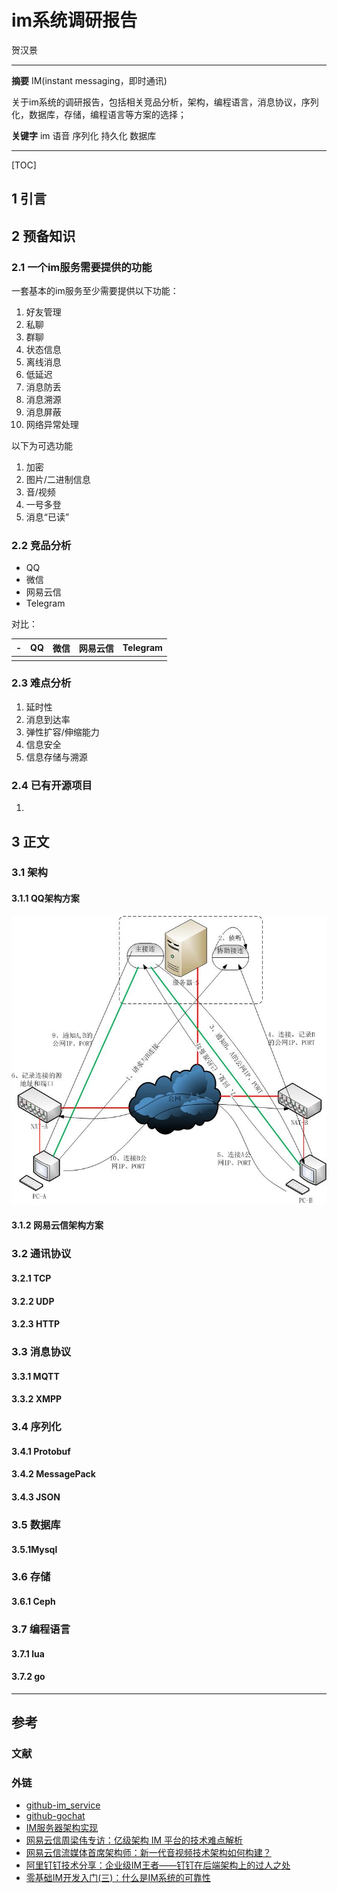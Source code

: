# im系统调研报告

贺汉景

---

**摘要**  IM(instant messaging，即时通讯)

关于im系统的调研报告，包括相关竞品分析，架构，编程语言，消息协议，序列化，数据库，存储，编程语言等方案的选择；

**关键字** im  语音  序列化  持久化   数据库

---

[TOC]

## 1 引言



## 2 预备知识

### 2.1 一个im服务需要提供的功能

一套基本的im服务至少需要提供以下功能：

1. 好友管理
2. 私聊
3. 群聊
4. 状态信息
5. 离线消息
6. 低延迟
7. 消息防丢
8. 消息溯源
9. 消息屏蔽
10. 网络异常处理

以下为可选功能

1. 加密
2. 图片/二进制信息
3. 音/视频
4. 一号多登
5. 消息“已读”

### 2.2 竞品分析

- QQ
- 微信
- 网易云信
- Telegram

对比：

| -    | QQ   | 微信 | 网易云信 | Telegram |
| ---- | ---- | ---- | -------- | -------- |
|      |      |      |          |          |

### 2.3 难点分析

1. 延时性
2. 消息到达率
3. 弹性扩容/伸缩能力
4. 信息安全
5. 信息存储与溯源

### 2.4 已有开源项目

1. 



## 3 正文

### 3.1 架构

#### 3.1.1 QQ架构方案

![qq_struct](res/qq_struct.png)

#### 3.1.2 网易云信架构方案



### 3.2 通讯协议

#### 3.2.1 TCP

#### 3.2.2 UDP

#### 3.2.3 HTTP



### 3.3 消息协议

#### 3.3.1 MQTT

#### 3.3.2 XMPP



### 3.4 序列化

#### 3.4.1 Protobuf

#### 3.4.2 MessagePack

#### 3.4.3 JSON



### 3.5 数据库

#### 3.5.1Mysql



### 3.6 存储

#### 3.6.1 Ceph



### 3.7 编程语言

#### 3.7.1 lua

#### 3.7.2 go



---

## 参考

### 文献

[^1]: 作者.书名.页码 起始-结束 

### 外链

- [github-im_service](https://github.com/GoBelieveIO/im_service)
- [github-gochat](https://github.com/LockGit/gochat)
- [IM服务器架构实现](https://blog.csdn.net/cluzax/article/details/42584921)
- [网易云信周梁伟专访：亿级架构 IM 平台的技术难点解析](https://www.infoq.cn/article/2018/09/netease-im-techpoint-annalysis)
- [网易云信流媒体首席架构师：新一代音视频技术架构如何构建？](https://www.cnblogs.com/wangyiyunxin/p/14133785.html)
- [阿里钉钉技术分享：企业级IM王者——钉钉在后端架构上的过人之处](https://zhuanlan.zhihu.com/p/93770352)
- [零基础IM开发入门(三)：什么是IM系统的可靠性](https://www.163.com/dy/article/FQ432TM00511X1MK.html)

